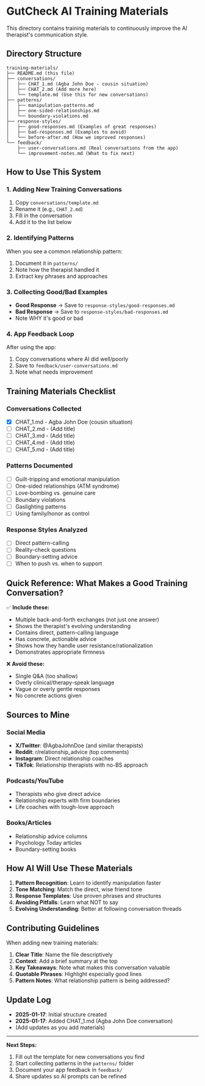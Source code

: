 # GutCheck AI Training Materials

This directory contains training materials to continuously improve the AI therapist's communication style.

## Directory Structure

```
training-materials/
├── README.md (this file)
├── conversations/
│   ├── CHAT_1.md (Agba John Doe - cousin situation)
│   ├── CHAT_2.md (Add more here)
│   └── template.md (Use this for new conversations)
├── patterns/
│   ├── manipulation-patterns.md
│   ├── one-sided-relationships.md
│   └── boundary-violations.md
├── response-styles/
│   ├── good-responses.md (Examples of great responses)
│   ├── bad-responses.md (Examples to avoid)
│   └── before-after.md (How we improved responses)
└── feedback/
    ├── user-conversations.md (Real conversations from the app)
    └── improvement-notes.md (What to fix next)
```

## How to Use This System

### 1. Adding New Training Conversations

1. Copy `conversations/template.md`
2. Rename it (e.g., `CHAT_2.md`)
3. Fill in the conversation
4. Add it to the list below

### 2. Identifying Patterns

When you see a common relationship pattern:
1. Document it in `patterns/`
2. Note how the therapist handled it
3. Extract key phrases and approaches

### 3. Collecting Good/Bad Examples

- **Good Response** → Save to `response-styles/good-responses.md`
- **Bad Response** → Save to `response-styles/bad-responses.md`
- Note WHY it's good or bad

### 4. App Feedback Loop

After using the app:
1. Copy conversations where AI did well/poorly
2. Save to `feedback/user-conversations.md`
3. Note what needs improvement

## Training Materials Checklist

### Conversations Collected
- [x] CHAT_1.md - Agba John Doe (cousin situation)
- [ ] CHAT_2.md - (Add title)
- [ ] CHAT_3.md - (Add title)
- [ ] CHAT_4.md - (Add title)
- [ ] CHAT_5.md - (Add title)

### Patterns Documented
- [ ] Guilt-tripping and emotional manipulation
- [ ] One-sided relationships (ATM syndrome)
- [ ] Love-bombing vs. genuine care
- [ ] Boundary violations
- [ ] Gaslighting patterns
- [ ] Using family/honor as control

### Response Styles Analyzed
- [ ] Direct pattern-calling
- [ ] Reality-check questions
- [ ] Boundary-setting advice
- [ ] When to push vs. when to support

## Quick Reference: What Makes a Good Training Conversation?

✅ **Include these:**
- Multiple back-and-forth exchanges (not just one answer)
- Shows the therapist's evolving understanding
- Contains direct, pattern-calling language
- Has concrete, actionable advice
- Shows how they handle user resistance/rationalization
- Demonstrates appropriate firmness

❌ **Avoid these:**
- Single Q&A (too shallow)
- Overly clinical/therapy-speak language
- Vague or overly gentle responses
- No concrete actions given

## Sources to Mine

### Social Media
- **X/Twitter**: @AgbaJohnDoe (and similar therapists)
- **Reddit**: r/relationship_advice (top comments)
- **Instagram**: Direct relationship coaches
- **TikTok**: Relationship therapists with no-BS approach

### Podcasts/YouTube
- Therapists who give direct advice
- Relationship experts with firm boundaries
- Life coaches with tough-love approach

### Books/Articles
- Relationship advice columns
- Psychology Today articles
- Boundary-setting books

## How AI Will Use These Materials

1. **Pattern Recognition**: Learn to identify manipulation faster
2. **Tone Matching**: Match the direct, wise friend tone
3. **Response Templates**: Use proven phrases and structures
4. **Avoiding Pitfalls**: Learn what NOT to say
5. **Evolving Understanding**: Better at following conversation threads

## Contributing Guidelines

When adding new training materials:

1. **Clear Title**: Name the file descriptively
2. **Context**: Add a brief summary at the top
3. **Key Takeaways**: Note what makes this conversation valuable
4. **Quotable Phrases**: Highlight especially good lines
5. **Pattern Notes**: What relationship pattern is being addressed?

## Update Log

- **2025-01-17**: Initial structure created
- **2025-01-17**: Added CHAT_1.md (Agba John Doe conversation)
- (Add updates as you add materials)

---

**Next Steps:**
1. Fill out the template for new conversations you find
2. Start collecting patterns in the `patterns/` folder
3. Document your app feedback in `feedback/`
4. Share updates so AI prompts can be refined

